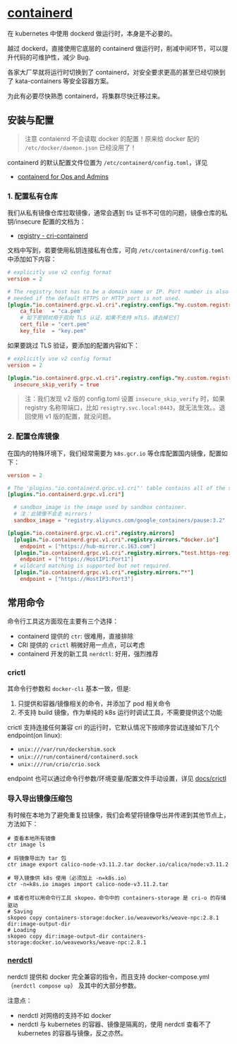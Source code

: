 # [containerd](https://github.com/containerd/containerd)

在 kubernetes 中使用 dockerd 做运行时，本身是不必要的。

越过 dockerd，直接使用它底层的 containerd 做运行时，削减中间环节，可以提升代码的可维护性，减少 Bug.

各家大厂早就将运行时切换到了 containerd，对安全要求更高的甚至已经切换到了 kata-containers 等安全容器方案。

为此有必要尽快熟悉 containerd，将集群尽快迁移过来。


## 安装与配置

>注意 contaienrd 不会读取 docker 的配置！原来给 docker 配的 `/etc/docker/daemon.json` 已经没用了！

containerd 的默认配置文件位置为 `/etc/containerd/config.toml`，详见

- [containerd for Ops and Admins](https://github.com/containerd/containerd/blob/master/docs/ops.md)

### 1. 配置私有仓库

我们从私有镜像仓库拉取镜像，通常会遇到 tls 证书不可信的问题，镜像仓库的私钥/insecure 配置的文档为：

- [registry - cri-containerd](https://github.com/containerd/cri/blob/master/docs/registry.md)

文档中写到，若要使用私钥连接私有仓库，可向 `/etc/containerd/config.toml` 中添加如下内容：

```toml
# explicitly use v2 config format
version = 2

# The registry host has to be a domain name or IP. Port number is also
# needed if the default HTTPS or HTTP port is not used.
[plugin."io.containerd.grpc.v1.cri".registry.configs."my.custom.registry".tls]
    ca_file   = "ca.pem"
    # 如下密钥对用于双向 TLS 认证，如果不支持 mTLS，请去掉它们
    cert_file = "cert.pem"
    key_file  = "key.pem"
```

如果要跳过 TLS 验证，要添加的配置内容如下：

```toml
# explicitly use v2 config format
version = 2

[plugin."io.containerd.grpc.v1.cri".registry.configs."my.custom.registry".tls]
  insecure_skip_verify = true
```

>注：我们发现 v2 版的 config.toml 设置 `insecure_skip_verify` 时，如果 registry 名称带端口，比如 `resigtry.svc.local:8443`，就无法生效。。退回使用 v1 版的配置，就没问题。

### 2. 配置仓库镜像

在国内的特殊环境下，我们经常需要为 `k8s.gcr.io` 等仓库配置国内镜像，配置如下：

```toml
version = 2

# The 'plugins."io.containerd.grpc.v1.cri"' table contains all of the server options.
[plugins."io.containerd.grpc.v1.cri"]

  # sandbox_image is the image used by sandbox container.
  # 注：此镜像不会走 mirrors！
  sandbox_image = "registry.aliyuncs.com/google_containers/pause:3.2"

[plugin."io.containerd.grpc.v1.cri".registry.mirrors]
  [plugin."io.containerd.grpc.v1.cri".registry.mirrors."docker.io"]
    endpoint = ["https://hub-mirror.c.163.com"]
  [plugin."io.containerd.grpc.v1.cri".registry.mirrors."test.https-registry.io"]
    endpoint = ["https://HostIP1:Port1"]
  # wildcard matching is supported but not required.
  [plugin."io.containerd.grpc.v1.cri".registry.mirrors."*"]
    endpoint = ["https://HostIP3:Port3"]
```


## 常用命令

命令行工具这方面现在主要有三个选择：

- containerd 提供的 `ctr`: 很难用，直接排除
- CRI 提供的 `crictl` 稍微好用一点点，可以考虑
- containerd 开发的新工具 `nerdctl`: 好用，强烈推荐

### crictl

其命令行参数和 `docker-cli` 基本一致，但是:

1. 只提供和容器/镜像相关的命令，并添加了 pod 相关命令
2. 不支持 build 镜像，作为单纯的 k8s 运行时调试工具，不需要提供这个功能

crictl 支持连接任何兼容 cri 的运行时，它默认情况下按顺序尝试连接如下几个 endpoint(on linux):

- `unix:///var/run/dockershim.sock`
- `unix:///run/containerd/containerd.sock`
- `unix:///run/crio/crio.sock`

endpoint 也可以通过命令行参数/环境变量/配置文件手动设置，详见 [docs/crictl](https://github.com/kubernetes-sigs/cri-tools/blob/master/docs/crictl.md)


### 导入导出镜像压缩包

有时候在本地为了避免重复拉镜像，我们会希望将镜像导出并传递到其他节点上，方法如下：

```shell
# 查看本地所有镜像
ctr image ls

# 将镜像导出为 tar 包
ctr image export calico-node-v3.11.2.tar docker.io/calico/node:v3.11.2

# 导入镜像供 k8s 使用（必须加上 -n=k8s.io）
ctr -n=k8s.io images import calico-node-v3.11.2.tar

# 或者也可以用命令行工具 skopeo，命令中的 containers-storage 是 cri-o 的存储驱动
# Saving
skopeo copy containers-storage:docker.io/weaveworks/weave-npc:2.8.1 dir:image-output-dir
# Loading
skopeo copy dir:image-output-dir containers-storage:docker.io/weaveworks/weave-npc:2.8.1
```

### [nerdctl](https://github.com/containerd/nerdctl)

nerdctl 提供和 docker 完全兼容的指令，而且支持 docker-compose.yml（`nerdctl compose up`） 及其中的大部分参数。

注意点：
- nerdctl 对网络的支持不如 docker
- nerdctl 与 kubernetes 的容器、镜像是隔离的，使用 nerdctl 查看不了 kubernetes 的容器与镜像，反之亦然。



